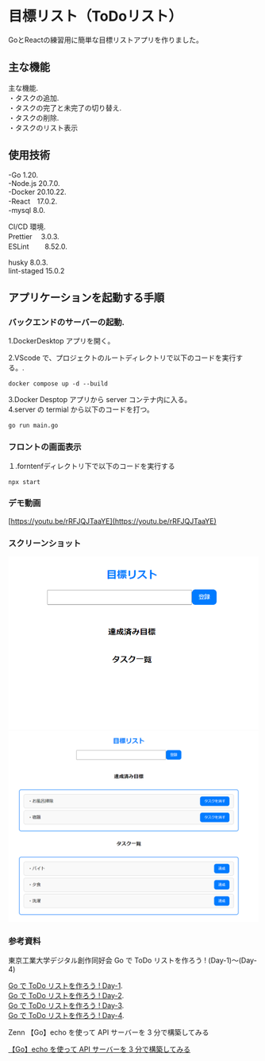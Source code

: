 # 目標リスト（ToDoリスト）
GoとReactの練習用に簡単な目標リストアプリを作りました。



## 主な機能
主な機能.   
・タスクの追加.   
・タスクの完了と未完了の切り替え.   
・タスクの削除.   
・タスクのリスト表示

## 使用技術

-Go 1.20.   
-Node.js 20.7.0.   
-Docker 20.10.22.   
-React　17.0.2.   
-mysql 8.0.   

CI/CD 環境.   
Prettier 　3.0.3.   
ESLint 　　8.52.0.   

husky 8.0.3.   
lint-staged 15.0.2

## アプリケーションを起動する手順

### バックエンドのサーバーの起動.   
1.DockerDesktop アプリを開く。  

2.VScode で、プロジェクトのルートディレクトリで以下のコードを実行する。.   

```
docker compose up -d --build
```

3.Docker Desptop アプリから server コンテナ内に入る。    
4.server の termial から以下のコードを打つ。

```
go run main.go
```

### フロントの画面表示
１.forntenfディレクトリ下で以下のコードを実行する

```
npx start
```

### デモ動画

[https://youtu.be/rRFJQJTaaYE](https://youtu.be/rRFJQJTaaYE)

### スクリーンショット

![スクリーンショット](/screenshots/screenshot1.png)
![スクリーンショット](/screenshots/screenshot2.png)

### 参考資料　

東京工業大学デジタル創作同好会 Go で ToDo リストを作ろう ! (Day-1)～(Day-4)

[Go で ToDo リストを作ろう ! Day-1](https://trap.jp/post/1515).   
[Go で ToDo リストを作ろう ! Day-2](https://trap.jp/post/1302/).   
[Go で ToDo リストを作ろう ! Day-3](https://trap.jp/post/1517/).   
[Go で ToDo リストを作ろう ! Day-4](https://trap.jp/post/1518/).   

Zenn 【Go】echo を使って API サーバーを 3 分で構築してみる

[【Go】echo を使って API サーバーを 3 分で構築してみる](https://zenn.dev/def_yuisato/articles/echo-get-started)
